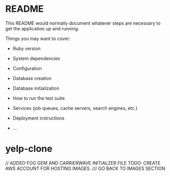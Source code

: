 # README

This README would normally document whatever steps are necessary to get the
application up and running.

Things you may want to cover:

* Ruby version

* System dependencies

* Configuration

* Database creation

* Database initialization

* How to run the test suite

* Services (job queues, cache servers, search engines, etc.)

* Deployment instructions

* ...
# yelp-clone

// ADDED FOG GEM AND CARRIERWAVE INITIALZER FILE
    TODO: CREATE AWS ACCOUNT FOR HOSTING IMAGES.
    /// GO BACK TO IMAGES SECTION
